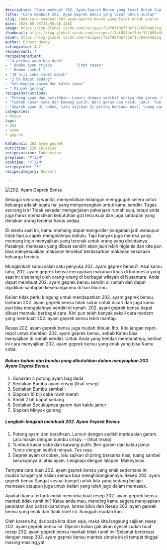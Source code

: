 ```yaml
---
description: "Cara membuat 202. Ayam Geprek Bensu yang lezat Untuk Jualan"
title: "Cara membuat 202. Ayam Geprek Bensu yang lezat Untuk Jualan"
slug: 1064-cara-membuat-202-ayam-geprek-bensu-yang-lezat-untuk-jualan
date: 2021-05-28T21:59:18.418Z
image: https://img-global.cpcdn.com/recipes/f2df05fdef5def17/680x482cq70/202-ayam-geprek-bensu-foto-resep-utama.jpg
thumbnail: https://img-global.cpcdn.com/recipes/f2df05fdef5def17/680x482cq70/202-ayam-geprek-bensu-foto-resep-utama.jpg
cover: https://img-global.cpcdn.com/recipes/f2df05fdef5def17/680x482cq70/202-ayam-geprek-bensu-foto-resep-utama.jpg
author: Ernest Moody
ratingvalue: 4.7
reviewcount: 7
recipeingredient:
- "4 potong ayam bag dada"
- " Bumbu ayam crispy           lihat resep"
- " Bumbu sambal "
- "10 biji cabe rawit merah"
- "2 bh baput sedang"
- "Secukupnya garam dan kaldu jamur"
- " Minyak goreng"
recipeinstructions:
- "Potong ayam dan bersihkan. Lumuri dengan sedikit merica dan garam. Lalu masak dengan bumbu crispy.           (lihat resep)"
- "Tumbuk kasar cabe dan bawang putih. Beri garam dan kaldu jamur. Tumis dengan sedikit minyak. Tes rasa."
- "Geprek ayam di cobek, lalu sajikan di piring bersama nasi, tuang sambel secukupnya di atas ayam. Lengkapi dengan lalapan. Maknyosos."
categories:
- Resep
tags:
- 202
- ayam
- geprek

katakunci: 202 ayam geprek 
nutrition: 228 calories
recipecuisine: Indonesian
preptime: "PT13M"
cooktime: "PT32M"
recipeyield: "3"
recipecategory: Dessert

---
```



![202. Ayam Geprek Bensu](https://img-global.cpcdn.com/recipes/f2df05fdef5def17/680x482cq70/202-ayam-geprek-bensu-foto-resep-utama.jpg)

Sebagai seorang wanita, menyediakan hidangan menggugah selera untuk keluarga adalah suatu hal yang menyenangkan untuk kamu sendiri. Tugas seorang istri Tidak sekadar mengerjakan pekerjaan rumah saja, tetapi anda juga harus memastikan kebutuhan gizi tercukupi dan juga santapan yang dimakan orang tercinta harus sedap.

Di waktu  saat ini, kamu memang dapat mengorder panganan jadi walaupun tidak harus capek mengolahnya dahulu. Tapi banyak juga mereka yang memang ingin menyajikan yang terenak untuk orang yang dicintainya. Pasalnya, memasak yang dibuat sendiri akan jauh lebih higienis dan kita pun bisa menyesuaikan makanan tersebut berdasarkan makanan kesukaan keluarga tercinta. 



Mungkinkah kamu salah satu penyuka 202. ayam geprek bensu?. Asal kamu tahu, 202. ayam geprek bensu merupakan makanan khas di Indonesia yang saat ini disenangi oleh orang-orang di berbagai wilayah di Nusantara. Anda dapat membuat 202. ayam geprek bensu sendiri di rumah dan dapat dijadikan santapan kesenanganmu di hari liburmu.

Kalian tidak perlu bingung untuk mendapatkan 202. ayam geprek bensu, lantaran 202. ayam geprek bensu tidak sukar untuk dicari dan juga kamu pun bisa mengolahnya sendiri di rumah. 202. ayam geprek bensu dapat dibuat memalui berbagai cara. Kini pun telah banyak sekali cara modern yang membuat 202. ayam geprek bensu lebih mantap.

Resep 202. ayam geprek bensu juga mudah dibuat, lho. Kita jangan repot-repot untuk membeli 202. ayam geprek bensu, sebab Kamu bisa menyajikan di rumah sendiri. Untuk Anda yang hendak membuatnya, berikut ini cara menyajikan 202. ayam geprek bensu yang enak yang bisa Kamu coba.

<!--inarticleads1-->

##### Bahan-bahan dan bumbu yang dibutuhkan dalam menyiapkan 202. Ayam Geprek Bensu:

1. Gunakan 4 potong ayam bag dada
1. Sediakan  Bumbu ayam crispy           (lihat resep)
1. Sediakan  Bumbu sambal :
1. Siapkan 10 biji cabe rawit merah
1. Ambil 2 bh baput sedang
1. Sediakan Secukupnya garam dan kaldu jamur
1. Siapkan  Minyak goreng




<!--inarticleads2-->

##### Langkah-langkah membuat 202. Ayam Geprek Bensu:

1. Potong ayam dan bersihkan. Lumuri dengan sedikit merica dan garam. Lalu masak dengan bumbu crispy. -           (lihat resep)
1. Tumbuk kasar cabe dan bawang putih. Beri garam dan kaldu jamur. Tumis dengan sedikit minyak. Tes rasa.
1. Geprek ayam di cobek, lalu sajikan di piring bersama nasi, tuang sambel secukupnya di atas ayam. Lengkapi dengan lalapan. Maknyosos.




Ternyata cara buat 202. ayam geprek bensu yang enak sederhana ini mudah banget ya! Kalian semua bisa menghidangkannya. Resep 202. ayam geprek bensu Sangat sesuai banget untuk kita yang sedang belajar memasak ataupun juga untuk kalian yang telah jago dalam memasak.

Apakah kamu tertarik mulai mencoba buat resep 202. ayam geprek bensu mantab tidak rumit ini? Kalau anda mau, mending kamu segera menyiapkan peralatan dan bahan-bahannya, lantas bikin deh Resep 202. ayam geprek bensu yang enak dan tidak ribet ini. Sungguh mudah kan. 

Oleh karena itu, daripada kita diam saja, maka kita langsung sajikan resep 202. ayam geprek bensu ini. Dijamin kalian gak akan nyesel sudah buat resep 202. ayam geprek bensu mantab tidak rumit ini! Selamat berkreasi dengan resep 202. ayam geprek bensu mantab simple ini di tempat tinggal masing-masing,ya!.

